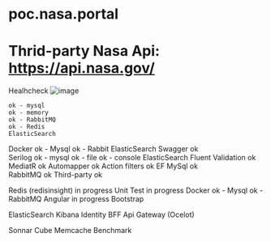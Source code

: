 # poc.nasa.portal

# Thrid-party Nasa Api: https://api.nasa.gov/


Healhcheck
![image](https://github.com/wellingtonfzambelli/poc.nasa.portal/assets/41651018/e8ea25f1-d495-43b9-821d-2f934bc0ecdd)

	ok - mysql
	ok - memory
	ok - RabbitMQ
	ok - Redis
	ElasticSearch
Docker
	ok - Mysql
	ok - Rabbit
	ElasticSearch
Swagger
	ok	
Serilog
	ok - mysql
	ok - file
	ok - console
	ElasticSearch
Fluent Validation
	ok
MediatR
	ok
Automapper
	ok
Action filters
	ok
EF MySql
	ok	
RabbitMQ
	ok
Third-party
	ok

Redis (redisinsight)
	in progress
Unit Test
	in progress
Docker
	ok - Mysql
	ok - RabbitMQ
Angular
	in progress
Bootstrap


ElasticSearch
Kibana
Identity
BFF
Api Gateway (Ocelot)


Sonnar Cube
Memcache
Benchmark
